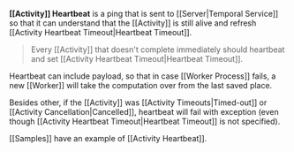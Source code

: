 **[[Activity]] Heartbeat**  is a ping that is sent to [[Server|Temporal Service]] so that it can understand that the [[Activity]] is still alive and refresh [[Activity Heartbeat Timeout|Heartbeat Timeout]].

> Every [[Activity]] that doesn't complete immediately should heartbeat and set [[Activity Heartbeat Timeout|Heartbeat Timeout]].

Heartbeat can include payload, so that in case [[Worker Process]] fails, a new [[Worker]] will take the computation over from the last saved place. 

Besides other, if the [[Activity]] was [[Activity Timeouts|Timed-out]] or [[Activity Cancellation|Cancelled]],  heartbeat will fail with exception (even though [[Activity Heartbeat Timeout|Heartbeat Timeout]] is not specified).

[[Samples]] have an example of [[Activity Heartbeat]].
